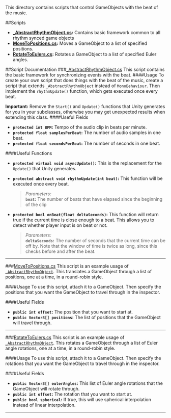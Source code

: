 This directory contains scripts that control GameObjects with the beat of the music.

##Scripts
- **[_AbstractRhythmObject.cs](#_AbstractRhythmObject.cs):** Contains basic framework common to all rhythm synced game objects
- **[MoveToPositions.cs](#MoveToPositions.cs):** Moves a GameObject to a list of specified positions.
- **[RotateToEulers.cs](#RotateToEulers.cs):** Rotates a GameObject to a list of specified Euler angles.

##Script Documentation
###<a name="_AbstractRhythmObject.cs"></a>[_AbstractRhythmObject.cs](./AbstractRhythmObject.cs)
This script contains the basic framework for synchronizing events with the beat.
####Usage
To create your own script that does things with the beat of the music, create a script that extends `_AbstractRhythmObject` instead of `MonoBehaviour`. Then implement the `rhythmUpdate()` function, which gets executed once every beat.

**Important:** Remove the `Start()` and `Update()` functions that Unity generates for you in your subclasses, otherwise you may get unexpected results when extending this class.
####Useful Fields
- **`protected int BPM`:** Tempo of the audio clip in beats per minute.
- **`protected float samplesPerBeat`:** The number of audio samples in one beat.
- **`protected float secondsPerBeat`:** The number of seconds in one beat.

####Useful Functions
- **`protected virtual void asyncUpdate()`:** This is the replacement for the `Update()` that Unity generates.
- **`protected abstract void rhythmUpdate(int beat)`:** This function will be executed once every beat.  

  >*Parameters:*  
  >**`beat`:** The number of beats that have elapsed since the beginning of the clip
- **`protected bool onBeat(float deltaSeconds)`:** This function will return true if the current time is close enough to a beat. This allows you to detect whether player input is on beat or not.  

  >*Parameters:*  
  >**`deltaSeconds`:** The number of seconds that the current time can be off by. Note that the window of time is twice as long, since this checks before and after the beat.

___
###<a name="MoveToPositions.cs"></a>[MoveToPositions.cs](./MoveToPositions.cs)
This script is an example usage of [`_AbstractRhythmObject`](#_AbstractRhythmObject.cs). This translates a GameObject through a list of positions, one at a time, in a round-robin style.

####Usage
To use this script, attach it to a GameObject. Then specify the positions that you want the GameObject to travel through in the inspector.

####Useful Fields
- **`public int offset`:** The position that you want to start at.
- **`public Vector3[] positions`:** The list of positions that the GameObject will travel through.

___
###<a name="RotateToEulers.cs"></a>[RotateToEulers.cs](./RotateToEulers.cs)
This script is an example usage of [`_AbstractRhythmObject`](#_AbstractRhythmObject.cs). This rotates a GameObject through a list of Euler angle rotations, one at a time, in a round-robin style.

####Usage
To use this script, attach it to a GameObject. Then specify the rotations that you want the GameObject to travel through in the inspector.

####Useful Fields
- **`public Vector3[] eulerAngles`:** This list of Euler angle rotations that the GameObject will rotate through.
- **`public int offset`:** The rotation that you want to start at.
- **`public bool spherical`:** If true, this will use spherical interpolation instead of linear interpolation.

___
